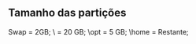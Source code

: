 Tamanho das partições
---------------------
Swap 	= 	2GB;
\ 	= 	20 GB;
\opt	=	5 GB;
\home	=	Restante;

